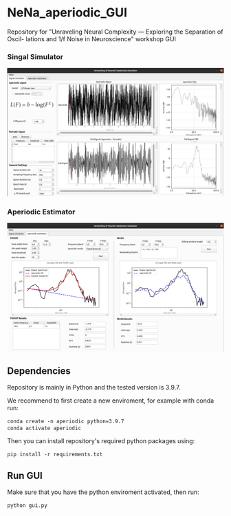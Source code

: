 # NeNa_aperiodic_GUI
Repository for "Unraveling Neural Complexity — Exploring the Separation of Oscil- lations and 1/f Noise in Neuroscience" workshop GUI 

### Singal Simulator
![](https://github.com/Farzin-Negahbani/NeNa_aperiodic_GUI/blob/main/resources/signal_simulator.png)

### Aperiodic Estimator
![](https://github.com/Farzin-Negahbani/NeNa_aperiodic_GUI/blob/main/resources/aperiodic_estimator.png)

## Dependencies 
Repository is mainly in Python and the tested version is 3.9.7.

We recommend to first create a new enviroment, for example with conda run:

```Shell
conda create -n aperiodic python=3.9.7
conda activate aperiodic
```

Then you can install repository's required python packages using:

```Shell
pip install -r requirements.txt
```

## Run GUI
Make sure that you have the python enviroment activated, then run:
```Shell
python gui.py
```
